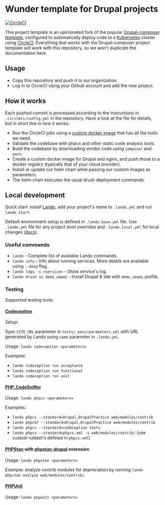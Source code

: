 # Wunder template for Drupal projects

[![CircleCI](https://circleci.com/gh/wunderio/drupal-project/tree/master.svg?style=svg)](https://circleci.com/gh/wunderio/drupal-project/tree/master)

This project template is an opinionated fork of the popular [Drupal-composer template](https://github.com/drupal-composer/drupal-project), configured to automatically deploy code to a [Kubernetes](https://kubernetes.io/) cluster using [CircleCI](https://circleci.com/). Everything that works with the Drupal-composer project template will work with this repository, so we won't duplicate the documentation here.

## Usage

- Copy this repository and push it to our organization.
- Log in to CircleCI using your Github account and add the new project.

## How it works

Each pushed commit is processed according to the instructions in `.circleci/config.yml` in the repository.
Have a look at the file for details, but in short this is how it works:

- Run the CircleCI jobs using a [custom docker image](https://github.com/wunderio/circleci-builder) that has all the tools we need.  
- Validate the codebase with phpcs and other static code analysis tools.
- Build the codebase by downloading vendor code using `composer` and `yarn`.
- Create a custom docker image for Drupal and nginx, and push those to a docker registry (typically that of your cloud provider).
- Install or update our helm chart while passing our custom images as parameters.
- The helm chart executes the usual drush deployment commands.

## Local development

Quick start: install [Lando](https://docs.devwithlando.io/), add your project's name to `.lando.yml` and run `lando start`.

Default environment setup is defined in `.lando.base.yml` file. Use `.lando.yml` file for any project level overrides and `.lando.local.yml` for local changes ([docs](https://docs.devwithlando.io/config/lando.html)).

### Useful commands

- `lando` - Complete list of available Lando commands.
- `lando info` - Info about running services. More details are available using `--deep` flag.
- `lando logs -s <service>` - Show service's log.
- `lando drush si demo_umami` - Install Drupal 8 site with `demo_umami` profile.

### Testing

Supported testing tools:

#### [Codeception](https://github.com/Codeception/Codeception)

Setup:

Sync `SITE_URL` parameter in `tests/_envs/parameters.yml`
with URL generated by Lando using `name` parameter in `.lando.yml`.

Usage: `lando codeception <parameters>`

Examples:

- `lando codeception run acceptance`
- `lando codeception run functional`
- `lando codeception run unit`

#### [PHP_CodeSniffer](https://github.com/squizlabs/PHP_CodeSniffer)

Usage: `lando phpcs <parameters>`

Examples:

- `lando phpcs --standard=Drupal,DrupalPractice web/modules/contrib`
- `lando phpcbf --standard=Drupal,DrupalPractice web/modules/contrib`
- `lando phpcs --standard=codeception tests`
- `lando phpcs --standard=phpcs.xml -s web/modules/contrib/` (use custom ruleset's defined in `phpcs.xml`)

#### [PHPStan](https://github.com/phpstan/phpstan) with [phpstan-drupal](https://github.com/mglaman/phpstan-drupal) extension

Usage: `lando phpstan <parameters>`

Example: analyze contrib modules for depreciation by running `lando phpstan analyse web/modules/contrib/`.

#### [PHPUnit](https://github.com/sebastianbergmann/phpunit/)

Usage: `lando phpunit <parameters>`

